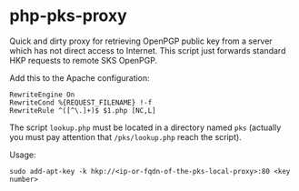 # php-pks-proxy

Quick and dirty proxy for retrieving OpenPGP public key from a server which has not direct access to Internet.
This script just forwards standard HKP requests to remote SKS OpenPGP.

Add this to the Apache configuration:
```
RewriteEngine On
RewriteCond %{REQUEST_FILENAME} !-f
RewriteRule ^([^\.]+)$ $1.php [NC,L]
```

The script `lookup.php` must be located in a directory named `pks` (actually you must pay attention
that `/pks/lookup.php` reach the script).

Usage:
```
sudo add-apt-key -k hkp://<ip-or-fqdn-of-the-pks-local-proxy>:80 <key number>
```
